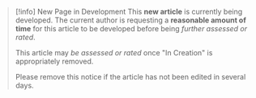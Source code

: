 
> [!info] New Page in Development
> This **new article** is currently being developed. The current author is requesting a **reasonable amount of time** for this article to be developed before being _further assessed or rated_.
> 
> This article may _be assessed or rated_ once "In Creation" is appropriately removed.
> 
> Please remove this notice if the article has not been edited in several days.
  